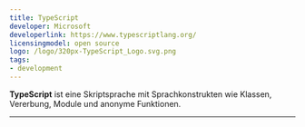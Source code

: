 ```yaml
---
title: TypeScript
developer: Microsoft
developerlink: https://www.typescriptlang.org/
licensingmodel: open source
logo: /logo/320px-TypeScript_Logo.svg.png
tags:
- development
---
```

__TypeScript__ ist eine Skriptsprache mit Sprachkonstrukten wie Klassen, Vererbung, Module und anonyme Funktionen.

---
